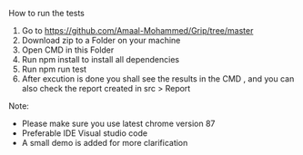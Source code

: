 How to run the tests
1. Go to https://github.com/Amaal-Mohammed/Grip/tree/master
2. Download zip to a Folder on your machine
3. Open CMD in this Folder 
4. Run npm install to install all dependencies
5. Run npm run test
6. After excution is done you shall see the results in the CMD , and you can also check the report created  in src > Report

Note:
* Please make sure you use latest chrome version 87
* Preferable IDE Visual studio code
* A small demo  is added for more clarification
